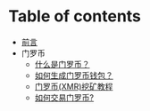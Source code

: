 # Table of contents

* [前言](README.md)
* 门罗币
  * [什么是门罗币？](XMR/ABOUT.md)
  * [如何生成门罗币钱包？](XMR/Wallet.md)
  * [门罗币(XMR)挖矿教程]()
  * [如何交易门罗币?]()